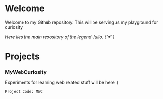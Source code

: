# Welcome
Welcome to my Github repository.
This will be serving as my playground for curiosity

*Here lies the main repository of the legend Julio. (˘▾˘ )*

# Projects
### MyWebCuriosity
Experiments for learning web related stuff will be here :)
```
Project Code: MWC
```
